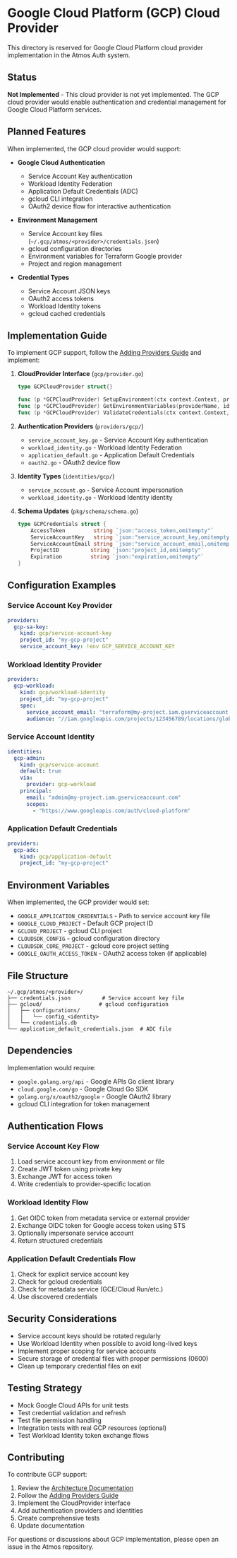 # Google Cloud Platform (GCP) Cloud Provider

This directory is reserved for Google Cloud Platform cloud provider implementation in the Atmos Auth system.

## Status

**Not Implemented** - This cloud provider is not yet implemented. The GCP cloud provider would enable authentication and credential management for Google Cloud Platform services.

## Planned Features

When implemented, the GCP cloud provider would support:

- **Google Cloud Authentication**

  - Service Account Key authentication
  - Workload Identity Federation
  - Application Default Credentials (ADC)
  - gcloud CLI integration
  - OAuth2 device flow for interactive authentication

- **Environment Management**

  - Service Account key files (`~/.gcp/atmos/<provider>/credentials.json`)
  - gcloud configuration directories
  - Environment variables for Terraform Google provider
  - Project and region management

- **Credential Types**
  - Service Account JSON keys
  - OAuth2 access tokens
  - Workload Identity tokens
  - gcloud cached credentials

## Implementation Guide

To implement GCP support, follow the [Adding Providers Guide](../docs/ADDING_PROVIDERS.md) and implement:

1. **CloudProvider Interface** (`gcp/provider.go`)

   ```go
   type GCPCloudProvider struct{}

   func (p *GCPCloudProvider) SetupEnvironment(ctx context.Context, providerName, identityName string, credentials *types.Credentials) error
   func (p *GCPCloudProvider) GetEnvironmentVariables(providerName, identityName string) map[string]string
   func (p *GCPCloudProvider) ValidateCredentials(ctx context.Context, credentials *types.Credentials) error
   ```

2. **Authentication Providers** (`providers/gcp/`)

   - `service_account_key.go` - Service Account Key authentication
   - `workload_identity.go` - Workload Identity Federation
   - `application_default.go` - Application Default Credentials
   - `oauth2.go` - OAuth2 device flow

3. **Identity Types** (`identities/gcp/`)

   - `service_account.go` - Service Account impersonation
   - `workload_identity.go` - Workload Identity identity

4. **Schema Updates** (`pkg/schema/schema.go`)
   ```go
   type GCPCredentials struct {
       AccessToken         string `json:"access_token,omitempty"`
       ServiceAccountKey   string `json:"service_account_key,omitempty"`
       ServiceAccountEmail string `json:"service_account_email,omitempty"`
       ProjectID          string `json:"project_id,omitempty"`
       Expiration         string `json:"expiration,omitempty"`
   }
   ```

## Configuration Examples

### Service Account Key Provider

```yaml
providers:
  gcp-sa-key:
    kind: gcp/service-account-key
    project_id: "my-gcp-project"
    service_account_key: !env GCP_SERVICE_ACCOUNT_KEY
```

### Workload Identity Provider

```yaml
providers:
  gcp-workload:
    kind: gcp/workload-identity
    project_id: "my-gcp-project"
    spec:
      service_account_email: "terraform@my-project.iam.gserviceaccount.com"
      audience: "//iam.googleapis.com/projects/123456789/locations/global/workloadIdentityPools/my-pool/providers/my-provider"
```

### Service Account Identity

```yaml
identities:
  gcp-admin:
    kind: gcp/service-account
    default: true
    via:
      provider: gcp-workload
    principal:
      email: "admin@my-project.iam.gserviceaccount.com"
      scopes:
        - "https://www.googleapis.com/auth/cloud-platform"
```

### Application Default Credentials

```yaml
providers:
  gcp-adc:
    kind: gcp/application-default
    project_id: "my-gcp-project"
```

## Environment Variables

When implemented, the GCP provider would set:

- `GOOGLE_APPLICATION_CREDENTIALS` - Path to service account key file
- `GOOGLE_CLOUD_PROJECT` - Default GCP project ID
- `GCLOUD_PROJECT` - gcloud CLI project
- `CLOUDSDK_CONFIG` - gcloud configuration directory
- `CLOUDSDK_CORE_PROJECT` - gcloud core project setting
- `GOOGLE_OAUTH_ACCESS_TOKEN` - OAuth2 access token (if applicable)

## File Structure

```
~/.gcp/atmos/<provider>/
├── credentials.json          # Service account key file
├── gcloud/                  # gcloud configuration
│   ├── configurations/
│   │   └── config_<identity>
│   └── credentials.db
└── application_default_credentials.json  # ADC file
```

## Dependencies

Implementation would require:

- `google.golang.org/api` - Google APIs Go client library
- `cloud.google.com/go` - Google Cloud Go SDK
- `golang.org/x/oauth2/google` - Google OAuth2 library
- gcloud CLI integration for token management

## Authentication Flows

### Service Account Key Flow

1. Load service account key from environment or file
2. Create JWT token using private key
3. Exchange JWT for access token
4. Write credentials to provider-specific location

### Workload Identity Flow

1. Get OIDC token from metadata service or external provider
2. Exchange OIDC token for Google access token using STS
3. Optionally impersonate service account
4. Return structured credentials

### Application Default Credentials Flow

1. Check for explicit service account key
2. Check for gcloud credentials
3. Check for metadata service (GCE/Cloud Run/etc.)
4. Use discovered credentials

## Security Considerations

- Service account keys should be rotated regularly
- Use Workload Identity when possible to avoid long-lived keys
- Implement proper scoping for service accounts
- Secure storage of credential files with proper permissions (0600)
- Clean up temporary credential files on exit

## Testing Strategy

- Mock Google Cloud APIs for unit tests
- Test credential validation and refresh
- Test file permission handling
- Integration tests with real GCP resources (optional)
- Test Workload Identity token exchange flows

## Contributing

To contribute GCP support:

1. Review the [Architecture Documentation](../docs/ARCHITECTURE.md)
2. Follow the [Adding Providers Guide](../docs/ADDING_PROVIDERS.md)
3. Implement the CloudProvider interface
4. Add authentication providers and identities
5. Create comprehensive tests
6. Update documentation

For questions or discussions about GCP implementation, please open an issue in the Atmos repository.
